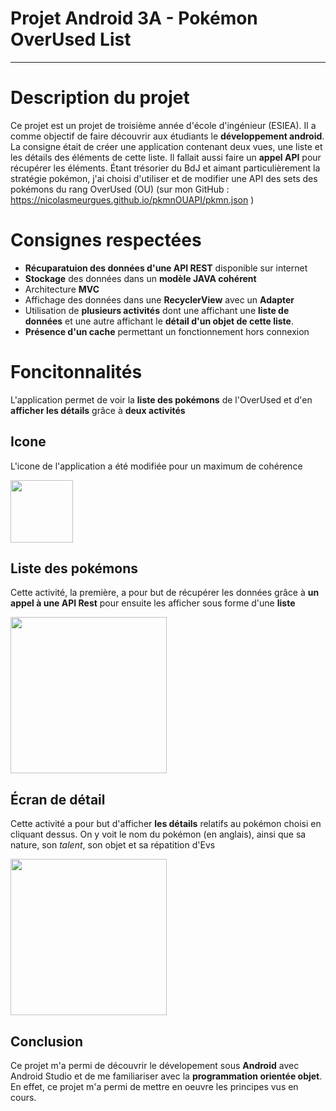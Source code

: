 # Projet Android 3A - Pokémon OverUsed List
---

# Description du projet

Ce projet est un projet de troisième année d'école d'ingénieur (ESIEA). Il a comme objectif de faire découvrir aux étudiants le **développement android**. La consigne était de créer une application contenant deux vues, une liste et les détails des éléments de cette liste. Il fallait aussi faire un **appel API** pour récupérer les éléments. Étant trésorier du BdJ et aimant particulièrement la stratégie pokémon, j'ai choisi d'utiliser et de modifier une API des sets des pokémons du rang OverUsed (OU) (sur mon GitHub : https://nicolasmeurgues.github.io/pkmnOUAPI/pkmn.json )


# Consignes respectées

- **Récuparatuion des données d'une API REST** disponible sur internet
- **Stockage** des données dans un **modèle JAVA cohérent**
- Architecture **MVC**
- Affichage des données dans une **RecyclerView** avec un **Adapter**
- Utilisation de **plusieurs activités** dont une affichant une **liste de données** et une autre affichant le **détail d'un objet de cette liste**.
- **Présence d'un cache** permettant un fonctionnement hors connexion

# Foncitonnalités

L'application permet de voir la **liste des pokémons** de l'OverUsed et d'en **afficher les détails** grâce à **deux activités**

## Icone

L'icone de l'application a été modifiée pour un maximum de cohérence

<img src="https://cdn.discordapp.com/attachments/443175669329821699/559864705183776788/Screenshot_20190325-232153_Samsung_Experience_Home.jpg" width="100"/>

## Liste des pokémons

Cette activité, la première, a pour but de récupérer les données grâce à **un appel à une API Rest** pour ensuite les afficher sous forme d'une **liste**

<img src="https://media.discordapp.net/attachments/443175669329821699/559866098883887135/Screenshot_20190325-232721_androidPkmn.jpg?width=190&height=326" width="250"/> 

## Écran de détail

Cette activité a pour but d'afficher **les détails** relatifs au pokémon choisi en cliquant dessus.
On y voit le nom du pokémon (en anglais), ainsi que sa nature, son *talent*, son objet et sa répatition d'Evs

<img src="https://media.discordapp.net/attachments/443175669329821699/559872645382799394/Screenshot_20190325-235342_androidPkmn.jpg?width=190&height=326" width="250"/> 

## Conclusion

Ce projet m'a permi de découvrir le dévelopement sous **Android** avec Android Studio et de me familiariser avec la **programmation orientée objet**. En effet, ce projet m'a permi de mettre en oeuvre les principes vus en cours.
